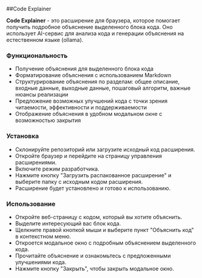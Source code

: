##Code Explainer

**Code Explainer** - это расширение для браузера, которое помогает получить подробное объяснение выделенного блока кода. Оно использует AI-сервис для анализа кода и генерации объяснения на естественном языке (ollama).

### Функциональность
- Получение объяснения для выделенного блока кода
- Форматирование объяснения с использованием Markdown
- Структурирование объяснения по разделам: общее описание, входные данные, выходные данные, пошаговый алгоритм, важные нюансы реализации
- Предложение возможных улучшений кода с точки зрения читаемости, эффективности и поддерживаемости
- Отображение объяснения в удобном модальном окне с возможностью закрытия

### Установка
- Склонируйте репозиторий или загрузите исходный код расширения.
- Откройте браузер и перейдите на страницу управления расширениями.
- Включите режим разработчика.
- Нажмите кнопку "Загрузить распакованное расширение" и выберите папку с исходным кодом расширения.
- Расширение будет установлено и готово к использованию.

### Использование
- Откройте веб-страницу с кодом, который вы хотите объяснить.
- Выделите интересующий вас блок кода.
- Щелкните правой кнопкой мыши и выберите пункт "Объяснить код" в контекстном меню.
- Откроется модальное окно с подробным объяснением выделенного кода.
- Прочитайте объяснение и ознакомьтесь с предложенными улучшениями кода.
- Нажмите кнопку "Закрыть", чтобы закрыть модальное окно.
